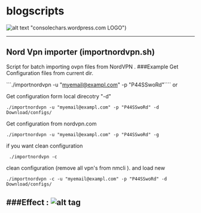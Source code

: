 # blogscripts
![alt text](https://consolechars.files.wordpress.com/2015/07/cropped-zrzuty-ekranu2.jpg) "consolechars.wordpress.com LOGO")

---
## Nord Vpn importer (importnordvpn.sh)

Script for batch importing ovpn files from NordVPN .
###Example
Get Configuration files from current dir.

```./importnordvpn -u "myemail@exampl.com" -p "P44SSwoRd"````
or

Get configuration form local direcotry "-d"

          
```./importnordvpn -u "myemail@exampl.com" -p "P44SSwoRd" -d Download/configs/```
         
Get configuration from nordvpn.com
          
```./importnordvpn -u "myemail@exampl.com" -p "P44SSwoRd" -g```
            
if you want clean configuration
          
``` ./importnordvpn -c```
            
clean configuration (remove all vpn's from nmcli ). and load new
          
```./importnordvpn -c -u "myemail@exampl.com" -p "P44SSwoRd" -d Download/configs/```
       
###Effect :
![alt tag](https://consolechars.files.wordpress.com/2017/02/nordvpn-gnome.gif)
---
